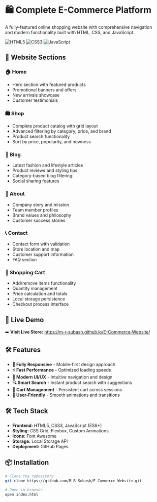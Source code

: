 # 🛍️ Complete E-Commerce Platform

A fully-featured online shopping website with comprehensive navigation and modern functionality built with HTML, CSS, and JavaScript.

![HTML5](https://img.shields.io/badge/HTML5-E34F26?style=for-the-badge&logo=html5&logoColor=white)
![CSS3](https://img.shields.io/badge/CSS3-1572B6?style=for-the-badge&logo=css3&logoColor=white)
![JavaScript](https://img.shields.io/badge/JavaScript-F7DF1E?style=for-the-badge&logo=javascript&logoColor=black)

## 🌟 Website Sections

### 🏠 **Home** 
- Hero section with featured products
- Promotional banners and offers
- New arrivals showcase
- Customer testimonials

### 🛍️ **Shop** 
- Complete product catalog with grid layout
- Advanced filtering by category, price, and brand
- Product search functionality
- Sort by price, popularity, and newness

### 📝 **Blog**
- Latest fashion and lifestyle articles
- Product reviews and styling tips
- Category-based blog filtering
- Social sharing features

### 👥 **About**
- Company story and mission
- Team member profiles
- Brand values and philosophy
- Customer success stories

### 📞 **Contact**
- Contact form with validation
- Store location and map
- Customer support information
- FAQ section

### 🛒 **Shopping Cart**
- Add/remove items functionality
- Quantity management
- Price calculation and totals
- Local storage persistence
- Checkout process interface

## 🚀 Live Demo

➡️ **Visit Live Store:** https://m-r-subash.github.io/E-Commerce-Website/

## 🛠️ Features

- **📱 Fully Responsive** - Mobile-first design approach
- **⚡ Fast Performance** - Optimized loading speeds
- **🎨 Modern UI/UX** - Intuitive navigation and design
- **🔍 Smart Search** - Instant product search with suggestions
- **🛒 Cart Management** - Persistent cart across sessions
- **🎯 User-Friendly** - Smooth animations and transitions

## 🛠️ Tech Stack

- **Frontend:** HTML5, CSS3, JavaScript (ES6+)
- **Styling:** CSS Grid, Flexbox, Custom Animations
- **Icons:** Font Awesome
- **Storage:** Local Storage API
- **Deployment:** GitHub Pages

## 📦 Installation

```bash
# Clone the repository
git clone https://github.com/M-R-Subash/E-Commerce-Website.git

# Open in browser
open index.html
